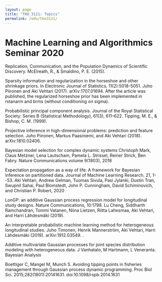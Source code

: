 ```yaml
---
layout: page
title: "TKO_3121: Topics"
permalink: /edu/tko3121/
---
```



# Machine Learning and Algorithmics Seminar 2020

Replication, Communication, and the Population Dynamics of Scientific Discovery.
McElreath, R., & Smaldino, P. E. (2015).

Sparsity information and regularization in the horseshoe and other shrinkage priors. In Electronic Journal of Statistics, 11(2):5018-5051. Juho Piironen and Aki Vehtari (2017). arXiv:1707.01694. After the article was published, the regularized horseshoe prior has been implemented in rstanarm and brms (without conditioning on sigma). 

Probabilistic principal component analysis.
Journal of the Royal Statistical Society: Series B (Statistical Methodology), 61(3), 611–622.
Tipping, M. E., & Bishop, C. M. (1999).

Projective inference in high-dimensional problems: prediction and feature selection.
Juho Piironen, Markus Paasiniemi, and Aki Vehtari (2018).
arXiv:1810.02406. 

Bayesian model selection for complex dynamic systems
Christoph Mark, Claus Metzner, Lena Lautscham, Pamela L. Strissel, Reiner Strick, Ben Fabry.
Nature Communications volume 9(1803), 2018

Expectation propagation as a way of life: A framework for Bayesian inference on partitioned data. Journal of Machine Learning Research. 21, 1--53.
Aki Vehtari, Andrew Gelman, Tuomas Sivula, Pasi Jylanki, Dustin Tran, Swupnil Sahai, Paul Blomstedt, John P. Cunningham, David Schiminovich, and Christian P. Robert, 2020

LonGP: an additive Gaussian process regression model for longitudinal study designs.
Nature Communications, 10:1798. 
Lu Cheng, Siddharth Ramchandran, Tommi Vatanen, Niina Lietzen, Riitta Lahesmaa, Aki Vehtari, and Harri Lähdesmäki (2019).

An interpretable probabilistic machine learning method for heterogeneous longitudinal studies.
Juho Timonen, Henrik Mannerström, Aki Vehtari, Harri Lähdesmäki (2019).
arXiv:1912.03549. .

Additive multivariate Gaussian processes for joint species distribution modeling with heterogeneous data.
J Vanhatalo, M Hartmann, L Veneranta.
Bayesian Analysis

Boettiger C, Mangel M, Munch S.
Avoiding tipping points in fisheries management through Gaussian process dynamic programming.
Proc Biol Sci. 2015;282(1801):20141631. doi:10.1098/rspb.2014.1631

